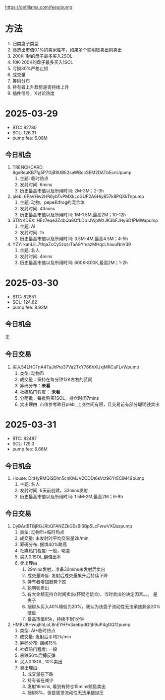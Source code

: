 https://defillama.com/fees/pump

# 方法
1. 归类盘子类型
2. 筛选出市值0.1%的卖家胜率，如果多个聪明钱卖出则卖出
3. 200K-1M的盘子最多买入2SOL
4. 10K-200K的盘子最多买入1SOL
5. 亏损30%严格止损
6. 成交量
7. 筹码分布
8. 持有者上升趋势是否持续上升
9. 插件信号，X讨论热度

# 2025-03-29
- BTC: 82780
- SOL: 126.31
- pump fee: 6.08M

## 今日机会
1. TRENCHCARD: 8gxReuKB7fg5P7GjB8UBE2saWBccSEM2DATbEcnUpump
   1. 主题: 临时热点
   2. 发射时间: 6mins
   3. 历史最高市值以及所用时间: 2M-3M；2-3h
2. pleb: 6PaVHw2HR6ybTvPMXkLcGUF2A6Hiy857k8PQXkTnpump
   1. 主题: 动物，pepe和frog的混合体
   2. 发射时间: 43mins
   3. 历史最高市值以及所用时间: 1M-1.5M,最高2M；10-12h
3. STINKDEX: HEz7eqe3ZdbQa8QfLDo1JWpWzJK3bFJHy6D1PMWapump
   1. 主题: AI
   2. 发射时间: 1h
   3. 历史最高市值以及所用时间: 3.5M-4M,最高4.5M；4-5h
4. YZY: kanLiiL7tfqaZcCy5zqsrTaA8YmazMHqcLhauuNnV39
   1. 主题: 名人
   2. 发射时间: 4mins
   3. 历史最高市值以及所用时间: 600K-800K,最高2M；1-2h

# 2025-03-30
- BTC: 82851
- SOL: 124.62
- pump fee: 8.92M

## 今日机会
无

## 今日交易
1. 买入54LHGTnA4TaJhPto37Va2TxY766hXUxjMRCuFLvWpump
   1. 类型: 动物币
   2. 成交量：保持在每分钟12K左右的区间
   3. 筹码分布：**未看**
   4. 社媒热门程度： **未看**
   5. 分两批，每批购买1SOL，持仓时间7mins
   6. 卖出理由: 市值参考昨日pleb, 上涨空间有限，且交易前有部分聪明钱卖出

# 2025-03-31
- BTC: 82487
- SOL: 125.3
- pump fee: 6.66M

## 今日机会
1. House: DitHyRMQiSDhn5cnKMJV2CDDt6sVct96YrECiM49pump
   1. 主题: 名人
   2. 发射时间: 6天前创建，32mins发射
   3. 历史最高市值以及所用时间: 1.5M-2M,最高2M；6-8h

## 今日交易
1. DyBAdBTBjRGJRbQFANZZkGEsBi6Bp5LcFwwVXQsspump
   1. 类型: 动物币+临时热点
   2. 成交量: 未发射时平均交易量2k/min
   3. 筹码分布: 捆绑40%略高
   4. 社媒热门程度: 一般，略差
   5. 买入0.1SOL,翻倍出本
   6. 卖出理由
      1. 29mins发射，准备30mins未发射后卖出
      2. 成交量降低: 发射后成交量飙升后持续下降
      3. 持有者增加趋势下跌
      4. 聪明钱卖出
      5. 有大金额无持仓时间卖出(怀疑老鼠仓)，当时卖出的决定因素。。。 是夹子
      6. 捆绑从买入40%降低为20%，我认为该盘子流动性无法承接剩余20%砸盘
      7. 最高市值65k，持续不到1分钟
2. HMBU8HwujhhLoL8nEYHFv3aebpdGfjh9uP4gGQf2pump
   1. 类型: AI+临时热点
   2. 成交量: 发射后平均2k/min
   3. 筹码分布: 捆绑15%
   4. 社媒热门程度: 一般
   5. 暴跌56%后搏反弹
   6. 买入0.1SOL, 10%卖出
   7. 卖出理由:
      1. 成交量在下跌
      2. 持有者在减少
      3. 发射16mins, 看到有持仓15mins鲸鱼卖出
      4. 捆绑8%，但是感觉流动性无法承接抛压